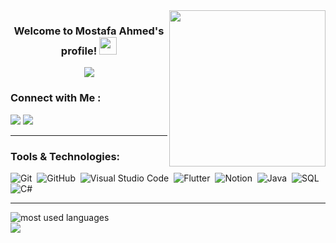 <img width="250" align="right" src="https://c.tenor.com/_DOBjnGspYAAAAAM/code-coding.gif">

<h3 align="center">
  Welcome to Mostafa Ahmed's profile!
  <img src="https://media.giphy.com/media/hvRJCLFzcasrR4ia7z/giphy.gif" width="28">
</h3>

<!-- Typing SVG by DenverCoder1 - https://github.com/DenverCoder1/readme-typing-svg -->
<p align="center">
  <a href="https://github.com/DenverCoder1/readme-typing-svg"><img src="https://readme-typing-svg.herokuapp.com/?lines=%20.NET%20BackEnd%20Developer;Always%20learning%20new%20things&font=Fira%20Code&center=true&width=440&height=45&color=0ebeff&vCenter=true&size=22"></a>
</p> 



### Connect with Me :

<a href="https://www.facebook.com/Mostafa2Elsheikh/" target="_blank"><img src="https://img.shields.io/badge/-Mostafa%20Ahmed-1877F2?style=for-the-badge&logo=Facebook&logoColor=white"/></a>
<a href="https://www.linkedin.com/in/mostafa-ahmed-43a897318/" target="_blank"><img src="https://img.shields.io/badge/-Mostafa%20Ahmed-0A66C2?style=for-the-badge&logo=Linkedin&logoColor=white"/></a>

---

### Tools & Technologies:

![Git](https://img.shields.io/badge/-Git-F05032?style=flat&logo=git&logoColor=white)&nbsp;
![GitHub](https://img.shields.io/badge/-GitHub-181717?style=flat&logo=github&logoColor=white)&nbsp;
![Visual Studio Code](https://img.shields.io/badge/-Visual%20Studio%20Code-0078D4?style=flat&logo=visual-studio-code&logoColor=white)&nbsp;
![Flutter](https://img.shields.io/badge/-Flutter-02569B?style=flat&logo=flutter&logoColor=white)&nbsp;
![Notion](https://img.shields.io/badge/-Notion-000000?style=flat&logo=notion&logoColor=white)&nbsp;
![Java](https://img.shields.io/badge/-Java-ED8B00?style=flat&logo=java&logoColor=white)&nbsp;
![SQL](https://img.shields.io/badge/-SQL-336791?style=flat&logo=postgresql&logoColor=white)&nbsp;
![C#](https://img.shields.io/badge/-C%23-9B4993?style=flat&logo=csharp&logoColor=white)&nbsp;

---

<img align="left" src="https://github-readme-stats.vercel.app/api/top-langs?username=mostafa2ahmedev&show_icons=true&locale=en&layout=compact&theme=tokyonight" alt="most used languages" />
<br>
<a href="https://komarev.com/ghpvc/?usernamemostafa2ahmedev&style=for-the-badge">
    <img src="https://komarev.com/ghpvc/?username=mostafa2ahmedev&style=for-the-badge&color=brightgreen">
</a>

